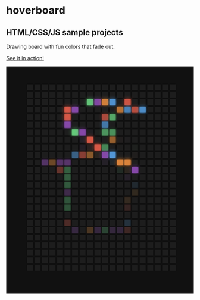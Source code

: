 # hoverboard

## HTML/CSS/JS sample projects

Drawing board with fun colors that fade out.

[See it in action!](https://master.d2bbsvi837o3n4.amplifyapp.com/)

![alt text](https://github.com/devjpsmith/hoverboard/blob/master/screenshot.png?raw=true)